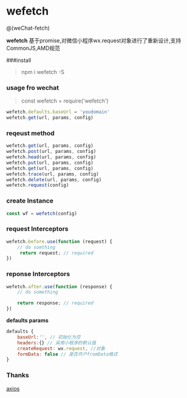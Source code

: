 # wefetch

@(weChat-fetch)

**wefetch** 基于promise,对微信小程序wx.request对象进行了重新设计,支持CommonJS,AMD规范

###install 
> npm i wefetch -S

### usage fro wechat
> const wefetch = require('wefetch')

```javascript
wefetch.defaults.baseUrl = 'youdomain'
wefetch.get(url, params, config)
```


### reqeust method

```javascript
wefetch.get(url, params, config)
wefetch.post(url, params, config)
wefetch.head(url, params, config)
wefetch.put(url, params, config)
wefetch.get(url, params, config)
wefetch.trace(url, params, config)
wefetch.delete(url, params, config)
wefetch.request(config)
```
### create Instance
```javascript
const wf = wefetch(config)
```

### request Interceptors
```javascript
wefetch.before.use(function (request) {
	// do somthing
	 return request; // required
})
```
### reponse Interceptors
```javascript
wefetch.after.use(function (response) {
	// do something

	return response; // required
})
```
**defaults params** 
``` javascript
defaults {
	baseUrl:'', // 初始化为空
	headers:{} // 采用小程序的默认值
	createRequest: wx.request, //对象
	formData: false // 是否开户fromData格式
}
```
### Thanks
[axios](https://github.com/axios/axios)